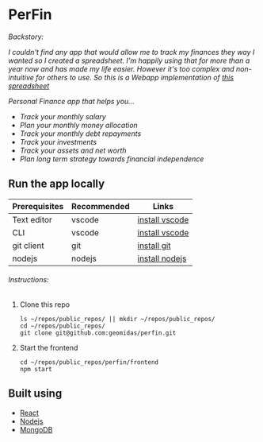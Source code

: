 # PerFin

*Backstory:*

*I couldn't find any app that would allow me to track my finances they way I wanted so I created a spreadsheet. I'm happily using that for more than a year now and has made my life easier. However it's too complex and non-intuitive for others to use.*
*So this is a Webapp implementation of [this spreadsheet](https://docs.google.com/spreadsheets/d/1OGleyNnVNXcRlVOE7s3qTceqyuhsC7ikigGE_oeAlMo/edit?usp=sharing)*

*Personal Finance app that helps you...*
 - *Track your monthly salary*
 - *Plan your monthly money allocation*
 - *Track your monthly debt repayments*
 - *Track your investments*
 - *Track your assets and net worth*
 - *Plan long term strategy towards financial independence*

## Run the app locally
| Prerequisites   | Recommended | Links |
| --------------- | ----------- | ----- |
| Text editor     | vscode      | [install vscode](https://code.visualstudio.com/Download) |
| CLI             | vscode      | [install vscode](https://code.visualstudio.com/Download) |
| git client      | git         | [install git](https://git-scm.com/downloads) |
| nodejs          | nodejs      | [install nodejs](https://nodejs.org/en/download/) |

###### Instructions:

1. Clone this repo
	```
	ls ~/repos/public_repos/ || mkdir ~/repos/public_repos/
	cd ~/repos/public_repos/
	git clone git@github.com:geomidas/perfin.git
	```

2. Start the frontend
	```
	cd ~/repos/public_repos/perfin/frontend
	npm start
	```

## Built using
- [React](https://reactjs.org/)
- [Nodejs](https://nodejs.org/en/)
- [MongoDB](https://www.mongodb.com/)

